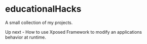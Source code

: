 # educationalHacks
A small collection of my projects.

Up next - How to use Xposed Framework to modify an applications behavior at runtime.

